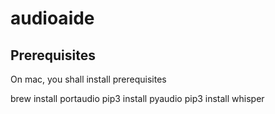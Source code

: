 # audioaide

## Prerequisites

On mac, you shall install prerequisites

brew install portaudio
pip3 install pyaudio
pip3 install whisper